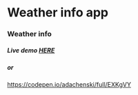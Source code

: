 Weather info app
=====================================
### Weather info
##### Live demo <a href="https://rawgit.com/adachenski/FreeCodeCamp/master/Intermediate%20Front%20End%20Development%20Projects/Local%20Weather/geolocation.html" target="_blank">HERE</a>
##### or 
https://codepen.io/adachenski/full/EXKgVY
